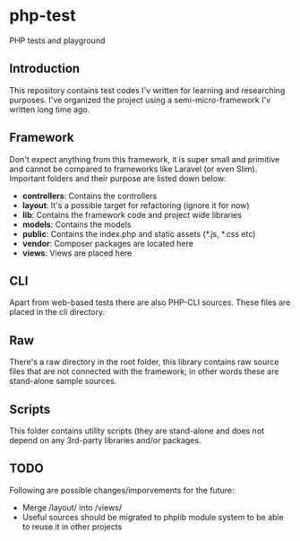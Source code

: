# php-test
PHP tests and playground

## Introduction

This repository contains test codes I'v written for learning and researching purposes. I've organized the project using a semi-micro-framework I'v written long time ago.

## Framework

Don't expect anything from this framework, it is super small and primitive and cannot be compared to frameworks like Laravel (or even Slim). Important folders and their purpose are listed down below:

* **controllers**: Contains the controllers
* **layout**: It's a possible target for refactoring (ignore it for now)
* **lib**: Contains the framework code and project wide libraries
* **models**: Contains the models
* **public**: Contains the index.php and static assets (*.js, *.css etc)
* **vendor**: Composer packages are located here
* **views**: Views are placed here

## CLI

Apart from web-based tests there are also PHP-CLI sources. These files are placed in the cli directory.

## Raw

There's a raw directory in the root folder, this library contains raw source files that are not connected with the framework; in other words these are stand-alone sample sources.

## Scripts

This folder contains utility scripts (they are stand-alone and does not depend on any 3rd-party libraries and/or packages.

## TODO

Following are possible changes/imporvements for the future:

* Merge /layout/ into /views/
* Useful sources should be migrated to phplib module system to be able to reuse it in other projects